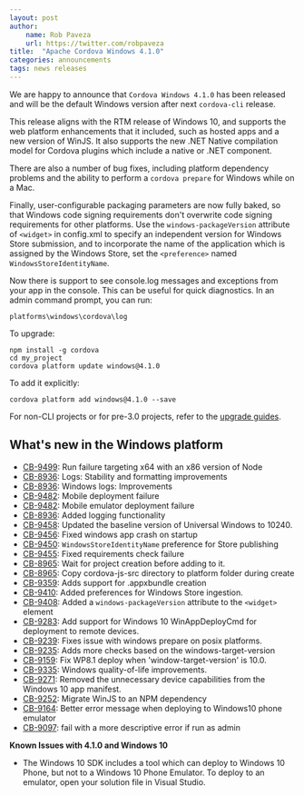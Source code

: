 ```yaml
---
layout: post
author:
    name: Rob Paveza
    url: https://twitter.com/robpaveza
title:  "Apache Cordova Windows 4.1.0"
categories: announcements
tags: news releases
---
```

We are happy to announce that `Cordova Windows 4.1.0` has been released and will be the
default Windows version after next `cordova-cli` release.

This release aligns with the RTM release of Windows 10, and supports the web platform enhancements that it included, such as hosted apps and a new version of WinJS.  It also supports the new .NET Native compilation model for Cordova plugins which include a native or .NET component.

There are also a number of bug fixes, including platform dependency problems and the ability to perform a `cordova prepare` for Windows while on a Mac.

Finally, user-configurable packaging parameters are now fully baked, so that Windows code signing requirements don't overwrite code signing requirements for other platforms.  Use the `windows-packageVersion` attribute of `<widget>` in config.xml to specify an independent version for Windows Store submission, and to incorporate the name of the application which is assigned by the Windows Store, set the `<preference>` named `WindowsStoreIdentityName`.

Now there is support to see console.log messages and exceptions from your app in the console. This can be useful for quick diagnostics. In an admin command prompt, you can run:

    platforms\windows\cordova\log

To upgrade:

    npm install -g cordova
    cd my_project
    cordova platform update windows@4.1.0

To add it explicitly:

    cordova platform add windows@4.1.0 --save

For non-CLI projects or for pre-3.0 projects, refer to the [upgrade guides](http://cordova.apache.org/docs/en/edge/guide_platforms_index.md.html).

<!--more-->

## What's new in the Windows platform
* [CB-9499](https://issues.apache.org/jira/browse/CB-9499): Run failure targeting x64 with an x86 version of Node
* [CB-8936](https://issues.apache.org/jira/browse/CB-8936): Logs: Stability and formatting improvements
* [CB-8936](https://issues.apache.org/jira/browse/CB-8936): Windows logs: Improvements
* [CB-9482](https://issues.apache.org/jira/browse/CB-9482): Mobile deployment failure
* [CB-9482](https://issues.apache.org/jira/browse/CB-9482): Mobile emulator deployment failure
* [CB-8936](https://issues.apache.org/jira/browse/CB-8936): Added logging functionality
* [CB-9458](https://issues.apache.org/jira/browse/CB-9458): Updated the baseline version of Universal Windows to 10240.
* [CB-9456](https://issues.apache.org/jira/browse/CB-9456): Fixed windows app crash on startup
* [CB-9450](https://issues.apache.org/jira/browse/CB-9450): `WindowsStoreIdentityName` preference for Store publishing
* [CB-9455](https://issues.apache.org/jira/browse/CB-9455): Fixed requirements check failure
* [CB-8965](https://issues.apache.org/jira/browse/CB-8965): Wait for project creation before adding to it.
* [CB-8965](https://issues.apache.org/jira/browse/CB-8965): Copy cordova-js-src directory to platform folder during create
* [CB-9359](https://issues.apache.org/jira/browse/CB-9359): Adds support for .appxbundle creation
* [CB-9410](https://issues.apache.org/jira/browse/CB-9410): Added preferences for Windows Store ingestion.
* [CB-9408](https://issues.apache.org/jira/browse/CB-9408): Added a `windows-packageVersion` attribute to the `<widget>` element
* [CB-9283](https://issues.apache.org/jira/browse/CB-9283): Add support for Windows 10 WinAppDeployCmd for deployment to remote devices.
* [CB-9239](https://issues.apache.org/jira/browse/CB-9239): Fixes issue with windows prepare on posix platforms.
* [CB-9235](https://issues.apache.org/jira/browse/CB-9235): Adds more checks based on the windows-target-version
* [CB-9159](https://issues.apache.org/jira/browse/CB-9159): Fix WP8.1 deploy when 'window-target-version' is 10.0.
* [CB-9335](https://issues.apache.org/jira/browse/CB-9335): Windows quality-of-life improvements.
* [CB-9271](https://issues.apache.org/jira/browse/CB-9271): Removed the unnecessary device capabilities from the Windows 10 app manifest.
* [CB-9252](https://issues.apache.org/jira/browse/CB-9252): Migrate WinJS to an NPM dependency
* [CB-9164](https://issues.apache.org/jira/browse/CB-9164): Better error message when deploying to Windows10 phone emulator
* [CB-9097](https://issues.apache.org/jira/browse/CB-9097): fail with a more descriptive error if run as admin

**Known Issues with 4.1.0 and Windows 10**

* The Windows 10 SDK includes a tool which can deploy to Windows 10 Phone, but not to a Windows 10 Phone Emulator.  To deploy to an emulator, open your solution file in Visual Studio.
